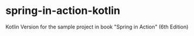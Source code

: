 # spring-in-action-kotlin

Kotlin Version for the sample project in book "Spring in Action" (6th Edition)
